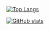[![Top Langs](https://github-readme-stats.vercel.app/api?username=JoapCarlopBatistp&theme=algolia&show_icons=true)](https://github.com/JoapCarlopBatistp)

[![GitHub stats](https://github-readme-stats.vercel.app/api/top-langs?username=JoapCarlopBatistp&hide=html,scss,stylus,blade,jupyter%20notebook,python,css,shell,batchfile,dockerfile,typescript&theme=algolia&show_icons=true)](https://github.com/JoapCarlopBatistp)
